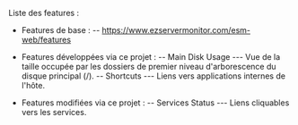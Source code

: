 Liste des features :

- Features de base :
  -- https://www.ezservermonitor.com/esm-web/features

- Features développées via ce projet :
  -- Main Disk Usage
     --- Vue de la taille occupée par les dossiers de premier niveau d'arborescence du disque principal (/).
  -- Shortcuts
     --- Liens vers applications internes de l'hôte.

- Features modifiées via ce projet :
  -- Services Status
     --- Liens cliquables vers les services.
